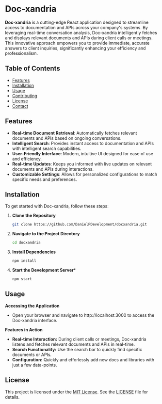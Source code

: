 # Doc-xandria

**Doc-xandria** is a cutting-edge React application designed to streamline access to documentation and APIs across your company's systems. By leveraging real-time conversation analysis, Doc-xandria intelligently fetches and displays relevant documents and APIs during client calls or meetings. This innovative approach empowers you to provide immediate, accurate answers to client inquiries, significantly enhancing your efficiency and professionalism.

## Table of Contents

- [Features](#features)
- [Installation](#installation)
- [Usage](#usage)
- [Contributing](#contributing)
- [License](#license)
- [Contact](#contact)

## Features

- **Real-time Document Retrieval**: Automatically fetches relevant documents and APIs based on ongoing conversations.
- **Intelligent Search**: Provides instant access to documentation and APIs with intelligent search capabilities.
- **User-Friendly Interface**: Modern, intuitive UI designed for ease of use and efficiency.
- **Real-time Updates**: Keeps you informed with live updates on relevant documents and APIs during interactions.
- **Customizable Settings**: Allows for personalized configurations to match specific needs and preferences.

## Installation

To get started with Doc-xandria, follow these steps:

1. **Clone the Repository**

   ```bash
   git clone https://github.com/DanielPDevelopment/docxandria.git

2. **Navigate to the Project Directory**
    ```bash
    cd docxandria

3. **Install Dependencies**
    ```bash
    npm install

4. **Start the Development Server***
    ```bash
    npm start

## Usage

**Accessing the Application**
- Open your browser and navigate to http://localhost:3000 to access the Doc-xandria interface.

**Features in Action**
- **Real-time Interaction:** During client calls or meetings, Doc-xandria listens and fetches relevant documents and APIs in real-time.
- **Search Functionality:** Use the search bar to quickly find specific documents or APIs.
- **Configuration:** Quickly and efforlessly add new docs and libraries with just a few data-points.

## License

This project is licensed under the [MIT License](LICENSE). See the [LICENSE](LICENSE) file for details.

    